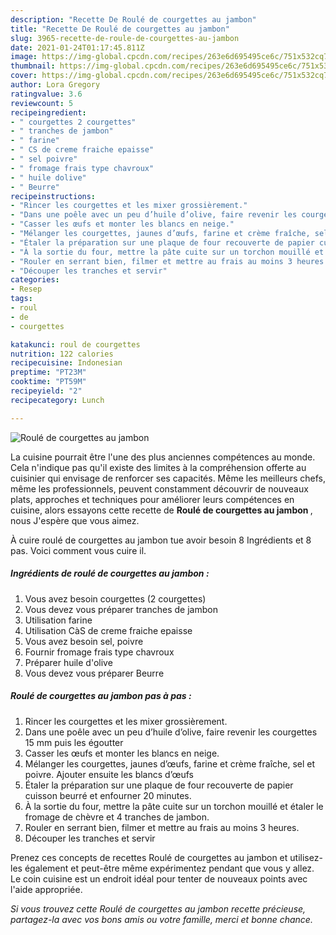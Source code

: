 ```yaml
---
description: "Recette De Roulé de courgettes au jambon"
title: "Recette De Roulé de courgettes au jambon"
slug: 3965-recette-de-roule-de-courgettes-au-jambon
date: 2021-01-24T01:17:45.811Z
image: https://img-global.cpcdn.com/recipes/263e6d695495ce6c/751x532cq70/roule-de-courgettes-au-jambon-photo-principale-de-la-recette.jpg
thumbnail: https://img-global.cpcdn.com/recipes/263e6d695495ce6c/751x532cq70/roule-de-courgettes-au-jambon-photo-principale-de-la-recette.jpg
cover: https://img-global.cpcdn.com/recipes/263e6d695495ce6c/751x532cq70/roule-de-courgettes-au-jambon-photo-principale-de-la-recette.jpg
author: Lora Gregory
ratingvalue: 3.6
reviewcount: 5
recipeingredient:
- " courgettes 2 courgettes"
- " tranches de jambon"
- " farine"
- " CS de creme fraiche epaisse"
- " sel poivre"
- " fromage frais type chavroux"
- " huile dolive"
- " Beurre"
recipeinstructions:
- "Rincer les courgettes et les mixer grossièrement."
- "Dans une poêle avec un peu d’huile d’olive, faire revenir les courgettes 15 mm puis les égoutter"
- "Casser les œufs et monter les blancs en neige."
- "Mélanger les courgettes, jaunes d’œufs, farine et crème fraîche, sel et poivre. Ajouter ensuite les blancs d’œufs"
- "Étaler la préparation sur une plaque de four recouverte de papier cuisson beurré et enfourner 20 minutes."
- "À la sortie du four, mettre la pâte cuite sur un torchon mouillé et étaler le fromage de chèvre et 4 tranches de jambon."
- "Rouler en serrant bien, filmer et mettre au frais au moins 3 heures."
- "Découper les tranches et servir"
categories:
- Resep
tags:
- roul
- de
- courgettes

katakunci: roul de courgettes 
nutrition: 122 calories
recipecuisine: Indonesian
preptime: "PT23M"
cooktime: "PT59M"
recipeyield: "2"
recipecategory: Lunch

---
```



![Roulé de courgettes au jambon](https://img-global.cpcdn.com/recipes/263e6d695495ce6c/751x532cq70/roule-de-courgettes-au-jambon-photo-principale-de-la-recette.jpg)

La cuisine pourrait être l'une des plus anciennes compétences au monde. Cela n'indique pas qu'il existe des limites à la compréhension offerte au cuisinier qui envisage de renforcer ses capacités. Même les meilleurs chefs, même les professionnels, peuvent constamment découvrir de nouveaux plats, approches et techniques pour améliorer leurs compétences en cuisine, alors essayons cette recette de <strong> Roulé de courgettes au jambon </strong>, nous J'espère que vous aimez.

<!--inarticleads1-->

À cuire roulé de courgettes au jambon tue avoir besoin 8 Ingrédients et 8 pas. Voici comment vous cuire il.

##### Ingrédients de roulé de courgettes au jambon :

1. Vous avez besoin  courgettes (2 courgettes)
1. Vous devez vous préparer  tranches de jambon
1. Utilisation  farine
1. Utilisation  CàS de creme fraiche epaisse
1. Vous avez besoin  sel, poivre
1. Fournir  fromage frais type chavroux
1. Préparer  huile d&#39;olive
1. Vous devez vous préparer  Beurre




<!--inarticleads2-->

##### Roulé de courgettes au jambon pas à pas :

1. Rincer les courgettes et les mixer grossièrement.
1. Dans une poêle avec un peu d’huile d’olive, faire revenir les courgettes 15 mm puis les égoutter
1. Casser les œufs et monter les blancs en neige.
1. Mélanger les courgettes, jaunes d’œufs, farine et crème fraîche, sel et poivre. Ajouter ensuite les blancs d’œufs
1. Étaler la préparation sur une plaque de four recouverte de papier cuisson beurré et enfourner 20 minutes.
1. À la sortie du four, mettre la pâte cuite sur un torchon mouillé et étaler le fromage de chèvre et 4 tranches de jambon.
1. Rouler en serrant bien, filmer et mettre au frais au moins 3 heures.
1. Découper les tranches et servir




<!--inarticleads1-->

<p>
Prenez ces concepts de recettes Roulé de courgettes au jambon et utilisez-les également et peut-être même expérimentez pendant que vous y allez. Le coin cuisine est un endroit idéal pour tenter de nouveaux points avec l'aide appropriée.
</p>

<p>
<i>Si vous trouvez cette Roulé de courgettes au jambon recette précieuse, partagez-la avec vos bons amis ou votre famille, merci et bonne chance.</i>
</p>
